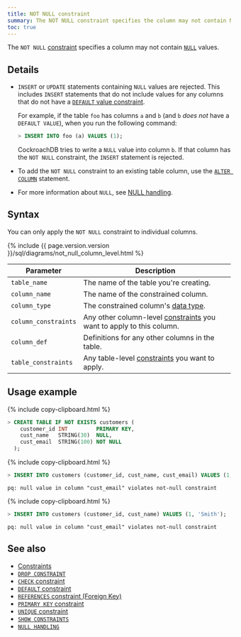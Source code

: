 ```yaml
---
title: NOT NULL constraint
summary: The NOT NULL constraint specifies the column may not contain NULL values.
toc: true
---
```


The `NOT NULL` [constraint](constraints.html) specifies a column may not contain [`NULL`](null-handling.html) values.

## Details

- `INSERT` or `UPDATE` statements containing `NULL` values are rejected. This includes `INSERT` statements that do not include values for any columns that do not have a [`DEFAULT` value constraint](default-value.html).

  For example, if the table `foo` has columns `a` and `b` (and `b` *does not* have a `DEFAULT VALUE`), when you run the following command:

  ~~~ sql
  > INSERT INTO foo (a) VALUES (1);
  ~~~

  CockroachDB tries to write a `NULL` value into column `b`. If that column has the `NOT NULL` constraint, the `INSERT` statement is rejected.

- To add the `NOT NULL` constraint to an existing table column, use the [`ALTER COLUMN`](alter-column.html#set-not-null-constraint) statement.

- For more information about `NULL`, see [NULL handling](null-handling.html).

## Syntax

You can only apply the `NOT NULL` constraint to individual columns.

<div>
{%  include {{  page.version.version  }}/sql/diagrams/not_null_column_level.html %}
</div>

 Parameter | Description
-----------|-------------
 `table_name` | The name of the table you're creating.
 `column_name` | The name of the constrained column.
 `column_type` | The constrained column's [data type](data-types.html).
 `column_constraints` | Any other column-level [constraints](constraints.html) you want to apply to this column.
 `column_def` | Definitions for any other columns in the table.
 `table_constraints` | Any table-level [constraints](constraints.html) you want to apply.

## Usage example

{%  include copy-clipboard.html %}
~~~ sql
> CREATE TABLE IF NOT EXISTS customers (
    customer_id INT         PRIMARY KEY,
    cust_name   STRING(30)  NULL,
    cust_email  STRING(100) NOT NULL
  );
~~~

{%  include copy-clipboard.html %}
~~~ sql
> INSERT INTO customers (customer_id, cust_name, cust_email) VALUES (1, 'Smith', NULL);
~~~

~~~
pq: null value in column "cust_email" violates not-null constraint
~~~

{%  include copy-clipboard.html %}
~~~ sql
> INSERT INTO customers (customer_id, cust_name) VALUES (1, 'Smith');
~~~

~~~
pq: null value in column "cust_email" violates not-null constraint
~~~

## See also

- [Constraints](constraints.html)
- [`DROP CONSTRAINT`](drop-constraint.html)
- [`CHECK` constraint](check.html)
- [`DEFAULT` constraint](default-value.html)
- [`REFERENCES` constraint (Foreign Key)](foreign-key.html)
- [`PRIMARY KEY` constraint](primary-key.html)
- [`UNIQUE` constraint](unique.html)
- [`SHOW CONSTRAINTS`](show-constraints.html)
- [`NULL HANDLING`](null-handling.html)
